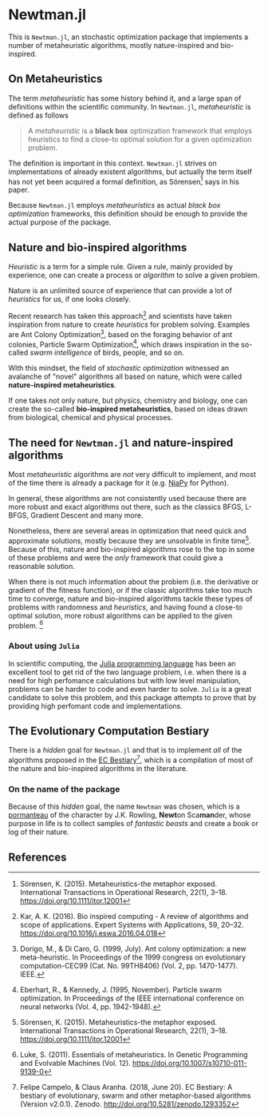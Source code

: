 # Newtman.jl

This is `Newtman.jl`, an stochastic optimization package that implements
a number of metaheuristic algorithms, mostly nature-inspired and bio-inspired.

## On Metaheuristics

The term _metaheuristic_ has some history behind it, and a large span of definitions
within the scientific community. In `Newtman.jl`, _metaheuristic_ is defined as follows

>A _metaheuristic_ is a **black box** optimization framework that employs
>heuristics to find a close-to optimal solution for a given optimization
>problem.

The definition is important in this context. `Newtman.jl` strives on implementations of
already existent algorithms, but actually the term itself has not yet been acquired a formal
definition, as Sörensen[^1] says in his paper.

Because `Newtman.jl` employs _metaheuristics_ as actual _black box optimization_ frameworks,
this definition should be enough to provide the actual purpose of the package.

## Nature and bio-inspired algorithms

_Heuristic_ is a term for a simple rule. Given a rule, mainly provided by experience, one
can create a process or _algorithm_ to solve a given problem.

Nature is an unlimited source of experience that can provide a lot of _heuristics_ for us, if
one looks closely.

Recent research has taken this approach[^2] and scientists have taken inspiration from nature
to create _heuristics_ for problem solving. Examples are Ant Colony Optimization[^3], based on the
foraging behavior of ant colonies, Particle Swarm Optimization[^4], which draws inspiration in the
so-called _swarm intelligence_ of birds, people, and so on.

With this mindset, the field of _stochastic optimization_ witnessed an avalanche of "novel" algorithms
all based on nature, which were called **nature-inspired metaheuristics**.

If one takes not only nature, but physics, chemistry and biology, one can create the so-called
**bio-inspired metaheuristics**, based on ideas drawn from biological, chemical and physical processes.

## The need for `Newtman.jl` and nature-inspired algorithms

Most _metaheuristic_ algorithms are _not_ very difficult to implement, and most of the time there
is already a package for it (e.g. [NiaPy](https://github.com/NiaOrg/NiaPy) for Python).

In general, these algorithms are not consistently used because there are more robust and exact algorithms out there,
such as the classics BFGS, L-BFGS, Gradient Descent and many more.

Nonetheless, there are several areas in optimization that need quick and approximate solutions, mostly because they
are unsolvable in finite time[^1]. Because of this, nature and bio-inspired algorithms rose to the top in some of these
problems and were the _only_ framework that could give a reasonable solution.

When there is not much information about the problem (i.e. the derivative or gradient of the fitness function),
or if the classic algorithms take too much time to converge, nature and bio-inspired algorithms tackle these types of
problems with randomness and _heuristics_, and having found a close-to optimal solution, more robust algorithms can be
applied to the given problem. [^5]

### About using `Julia`

In scientific computing, the [Julia programming language](https://julialang.org) has been an excellent tool to get rid of the
two language problem, i.e. when there is a need for high perfomance calculations but with low level manipulation, problems
can be harder to code and even harder to solve.
`Julia` is a great candidate to solve this problem, and this package attempts to prove that by providing high perfomant code and
implementations.

## The Evolutionary Computation Bestiary

There is a _hidden_ goal for `Newtman.jl` and that is to implement _all_ of the algorithms proposed in the
[EC Bestiary](https://github.com/fcampelo/EC-Bestiary)[^6], which is a compilation of most of the nature and bio-inspired algorithms
in the literature.

### On the name of the package

Because of this _hidden_ goal, the name `Newtman` was chosen, which is a [pormanteau](https://www.merriam-webster.com/dictionary/portmanteau)
of the character by J.K. Rowling, **Newt**on Sca**man**der, whose purpose in life is to collect samples of _fantastic beasts_ and create
a book or log of their nature.

## References
[^1]: Sörensen, K. (2015). Metaheuristics-the metaphor exposed. International Transactions in Operational Research, 22(1), 3–18. https://doi.org/10.1111/itor.12001

[^2]: Kar, A. K. (2016). Bio inspired computing - A review of algorithms and scope of applications. Expert Systems with Applications, 59, 20–32. https://doi.org/10.1016/j.eswa.2016.04.018

[^3]: Dorigo, M., & Di Caro, G. (1999, July). Ant colony optimization: a new meta-heuristic. In Proceedings of the 1999 congress on evolutionary computation-CEC99 (Cat. No. 99TH8406) (Vol. 2, pp. 1470-1477). IEEE.

[^4]: Eberhart, R., & Kennedy, J. (1995, November). Particle swarm optimization. In Proceedings of the IEEE international conference on neural networks (Vol. 4, pp. 1942-1948).

[^5]: Luke, S. (2011). Essentials of metaheuristics. In Genetic Programming and Evolvable Machines (Vol. 12). https://doi.org/10.1007/s10710-011-9139-0

[^6]: Felipe Campelo, & Claus Aranha. (2018, June 20). EC Bestiary: A bestiary of evolutionary, swarm and other metaphor-based algorithms (Version v2.0.1). Zenodo. http://doi.org/10.5281/zenodo.1293352